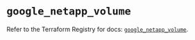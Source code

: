 # `google_netapp_volume`

Refer to the Terraform Registry for docs: [`google_netapp_volume`](https://registry.terraform.io/providers/hashicorp/google-beta/5.13.0/docs/resources/google_netapp_volume).

